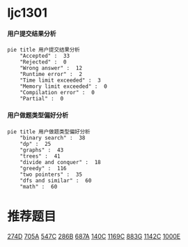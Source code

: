 # ljc1301

<!-- tabs:start -->



#### **用户提交结果分析**

```mermaid
pie title 用户提交结果分析
    "Accepted" :  33
    "Rejected" :  0
    "Wrong answer" :  12
    "Runtime error" :  2
    "Time limit exceeded" :  3
    "Memory limit exceeded" :  0
    "Compilation error" :  0
    "Partial" :  0
```

#### **用户做题类型偏好分析**

```mermaid
pie title 用户做题类型偏好分析
    "binary search" :  38
    "dp" :  25
    "graphs" :  43
    "trees" :  41
    "divide and conquer" :  18
    "greedy" :  116
    "two pointers" :  35
    "dfs and similar" :  60
    "math" :  60
```



<!-- tabs:end -->
# 推荐题目
[274D](https://codeforces.com/contest/274/problem/D)
[705A](https://codeforces.com/contest/705/problem/A)
[547C](https://codeforces.com/contest/547/problem/C)
[286B](https://codeforces.com/contest/286/problem/B)
[687A](https://codeforces.com/contest/687/problem/A)
[140C](https://codeforces.com/contest/140/problem/C)
[1169C](https://codeforces.com/contest/1169/problem/C)
[883G](https://codeforces.com/contest/883/problem/G)
[1142C](https://codeforces.com/contest/1142/problem/C)
[1000E](https://codeforces.com/contest/1000/problem/E)
